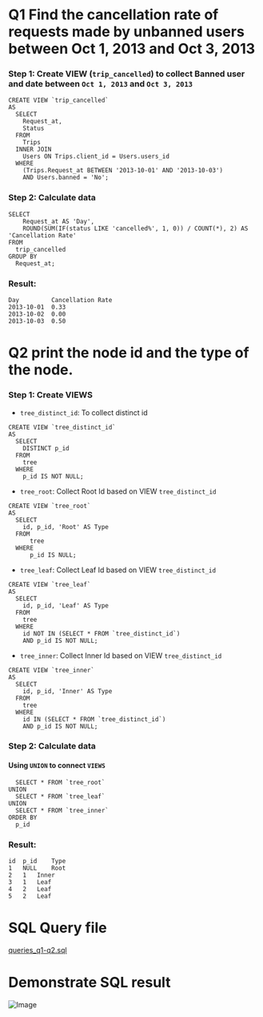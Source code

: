# Q1 Find the cancellation rate of requests made by unbanned users between Oct 1, 2013 and Oct 3, 2013

### Step 1: Create VIEW (`trip_cancelled`) to collect Banned user and date between `Oct 1, 2013` and `Oct 3, 2013`

```
CREATE VIEW `trip_cancelled`
AS
  SELECT
    Request_at,
    Status
  FROM
    Trips
  INNER JOIN
    Users ON Trips.client_id = Users.users_id
  WHERE
    (Trips.Request_at BETWEEN '2013-10-01' AND '2013-10-03')
    AND Users.banned = 'No';
```

### Step 2: Calculate data

```
SELECT
    Request_at AS 'Day',
    ROUND(SUM(IF(status LIKE 'cancelled%', 1, 0)) / COUNT(*), 2) AS 'Cancellation Rate'
FROM
  trip_cancelled
GROUP BY
  Request_at;
```

### Result:

```
Day         Cancellation Rate
2013-10-01	0.33
2013-10-02	0.00
2013-10-03	0.50
```

# Q2 print the node id and the type of the node.
### Step 1: Create VIEWS
- `tree_distinct_id`: To collect distinct id
```
CREATE VIEW `tree_distinct_id`
AS
  SELECT
    DISTINCT p_id 
  FROM 
    tree 
  WHERE 
    p_id IS NOT NULL;
```

- `tree_root`: Collect Root Id based on VIEW `tree_distinct_id`
```
CREATE VIEW `tree_root`
AS
  SELECT
    id, p_id, 'Root' AS Type
  FROM
      tree
  WHERE
      p_id IS NULL;

```

- `tree_leaf`: Collect Leaf Id based on VIEW `tree_distinct_id`
```
CREATE VIEW `tree_leaf`
AS
  SELECT
    id, p_id, 'Leaf' AS Type
  FROM
    tree
  WHERE
    id NOT IN (SELECT * FROM `tree_distinct_id`)
    AND p_id IS NOT NULL;
```

- `tree_inner`: Collect Inner Id based on VIEW `tree_distinct_id`
```
CREATE VIEW `tree_inner`
AS
  SELECT
    id, p_id, 'Inner' AS Type
  FROM
    tree
  WHERE
    id IN (SELECT * FROM `tree_distinct_id`)
    AND p_id IS NOT NULL;
```

### Step 2: Calculate data
#### Using `UNION` to connect `VIEWS`

```
  SELECT * FROM `tree_root`
UNION
  SELECT * FROM `tree_leaf`
UNION 
  SELECT * FROM `tree_inner`
ORDER BY
  p_id
```


### Result:

```
id	p_id	Type
1	NULL	Root
2	1	Inner
3	1	Leaf
4	2	Leaf
5	2	Leaf
```

# SQL Query file
[queries_q1-q2.sql](./queries_q1-q2.sql)

# Demonstrate SQL result

![Image](https://i.imgur.com/5FFzRCv.png)
